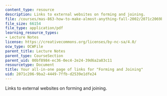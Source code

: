 ```yaml
---
content_type: resource
description: Links to external websites on forming and joining.
file: /courses/mas-863-how-to-make-almost-anything-fall-2002/2071c2069ba244497ffbd2539e1dfe24_formjoin.pdf
file_size: 66154
file_type: application/pdf
learning_resource_types:
- Lecture Notes
license: https://creativecommons.org/licenses/by-nc-sa/4.0/
ocw_type: OCWFile
parent_title: Lecture Notes
parent_type: CourseSection
parent_uid: 00bf8984-ec36-0ec4-2e24-39d6a2a83c11
resourcetype: Document
title: Your all-in-one page of links for "Forming and Joining"
uid: 2071c206-9ba2-4449-7ffb-d2539e1dfe24
---
```

Links to external websites on forming and joining.